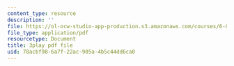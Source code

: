 ```yaml
---
content_type: resource
description: ''
file: https://ol-ocw-studio-app-production.s3.amazonaws.com/courses/6-006-introduction-to-algorithms-spring-2020/78acbf986a7f22ac905a4b5c44dd6ca0_oS9aPzUNG-s.pdf
file_type: application/pdf
resourcetype: Document
title: 3play pdf file
uid: 78acbf98-6a7f-22ac-905a-4b5c44dd6ca0
---
```


